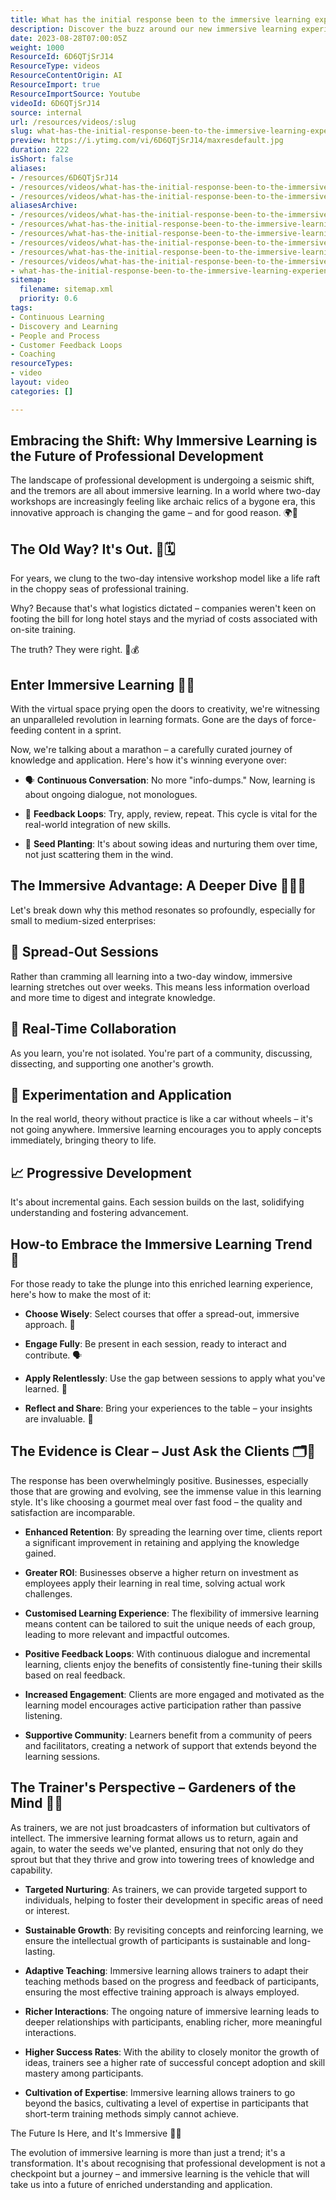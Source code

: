 ```yaml
---
title: What has the initial response been to the immersive learning experiences, how do you see that evolving?
description: Discover the buzz around our new immersive learning experiences for Scrum! Join Martin Hinshelwood as he shares initial feedback and future insights.
date: 2023-08-28T07:00:05Z
weight: 1000
ResourceId: 6D6QTjSrJ14
ResourceType: videos
ResourceContentOrigin: AI
ResourceImport: true
ResourceImportSource: Youtube
videoId: 6D6QTjSrJ14
source: internal
url: /resources/videos/:slug
slug: what-has-the-initial-response-been-to-the-immersive-learning-experiences-how-do-you-see-that-evolving
preview: https://i.ytimg.com/vi/6D6QTjSrJ14/maxresdefault.jpg
duration: 222
isShort: false
aliases:
- /resources/6D6QTjSrJ14
- /resources/videos/what-has-the-initial-response-been-to-the-immersive-learning-experiences-how-do-you-see-that-evolving
- /resources/videos/what-has-the-initial-response-been-to-the-immersive-learning-experiences
aliasesArchive:
- /resources/videos/what-has-the-initial-response-been-to-the-immersive-learning-experiences-how-do-you-see-that-evolving
- /resources/what-has-the-initial-response-been-to-the-immersive-learning-experiences-how-do-you-see-that-evolving
- /resources/what-has-the-initial-response-been-to-the-immersive-learning-experiences
- /resources/videos/what-has-the-initial-response-been-to-the-immersive-learning-experiences-
- /resources/what-has-the-initial-response-been-to-the-immersive-learning-experiences-
- /resources/videos/what-has-the-initial-response-been-to-the-immersive-learning-experiences
- what-has-the-initial-response-been-to-the-immersive-learning-experiences-how-do-you-see-that-evolving
sitemap:
  filename: sitemap.xml
  priority: 0.6
tags:
- Continuous Learning
- Discovery and Learning
- People and Process
- Customer Feedback Loops
- Coaching
resourceTypes:
- video
layout: video
categories: []

---
```

## Embracing the Shift: Why Immersive Learning is the Future of Professional Development 

The landscape of professional development is undergoing a seismic shift, and the tremors are all about immersive learning. In a world where two-day workshops are increasingly feeling like archaic relics of a bygone era, this innovative approach is changing the game – and for good reason. 🌍💼 

## The Old Way? It's Out. 🚫🗓️ 

For years, we clung to the two-day intensive workshop model like a life raft in the choppy seas of professional training.  

Why? Because that's what logistics dictated – companies weren't keen on footing the bill for long hotel stays and the myriad of costs associated with on-site training.  

The truth? They were right. 🏨💰 

## Enter Immersive Learning 🎉🧠 

With the virtual space prying open the doors to creativity, we're witnessing an unparalleled revolution in learning formats. Gone are the days of force-feeding content in a sprint.  

Now, we're talking about a marathon – a carefully curated journey of knowledge and application. Here's how it's winning everyone over: 

- 🗣️ **Continuous Conversation**: No more "info-dumps." Now, learning is about ongoing dialogue, not monologues. 

- 🔄 **Feedback Loops**: Try, apply, review, repeat. This cycle is vital for the real-world integration of new skills. 

- 🌱 **Seed Planting**: It's about sowing ideas and nurturing them over time, not just scattering them in the wind. 

## The Immersive Advantage: A Deeper Dive 🏊‍♀️💡 

Let's break down why this method resonates so profoundly, especially for small to medium-sized enterprises: 

## 📅 Spread-Out Sessions 

Rather than cramming all learning into a two-day window, immersive learning stretches out over weeks. This means less information overload and more time to digest and integrate knowledge. 

## 👥 Real-Time Collaboration 

As you learn, you're not isolated. You're part of a community, discussing, dissecting, and supporting one another's growth. 

## 🔄 Experimentation and Application 

In the real world, theory without practice is like a car without wheels – it's not going anywhere. Immersive learning encourages you to apply concepts immediately, bringing theory to life. 

## 📈 Progressive Development 

It's about incremental gains. Each session builds on the last, solidifying understanding and fostering advancement. 

## How-to Embrace the Immersive Learning Trend 🤗 

For those ready to take the plunge into this enriched learning experience, here's how to make the most of it: 

- **Choose Wisely**: Select courses that offer a spread-out, immersive approach. 🛒 

- **Engage Fully**: Be present in each session, ready to interact and contribute. 🗣️ 

- **Apply Relentlessly**: Use the gap between sessions to apply what you've learned. 🔨 

- **Reflect and Share**: Bring your experiences to the table – your insights are invaluable. 🔄 

## The Evidence is Clear – Just Ask the Clients 🗂️💼 

The response has been overwhelmingly positive. Businesses, especially those that are growing and evolving, see the immense value in this learning style. It's like choosing a gourmet meal over fast food – the quality and satisfaction are incomparable. 

- **Enhanced Retention**: By spreading the learning over time, clients report a significant improvement in retaining and applying the knowledge gained. 

- **Greater ROI**: Businesses observe a higher return on investment as employees apply their learning in real time, solving actual work challenges. 

- **Customised Learning Experience**: The flexibility of immersive learning means content can be tailored to suit the unique needs of each group, leading to more relevant and impactful outcomes. 

- **Positive Feedback Loops**: With continuous dialogue and incremental learning, clients enjoy the benefits of consistently fine-tuning their skills based on real feedback. 

- **Increased Engagement**: Clients are more engaged and motivated as the learning model encourages active participation rather than passive listening. 

- **Supportive Community**: Learners benefit from a community of peers and facilitators, creating a network of support that extends beyond the learning sessions. 

## The Trainer's Perspective – Gardeners of the Mind 🌼🧠 

As trainers, we are not just broadcasters of information but cultivators of intellect. The immersive learning format allows us to return, again and again, to water the seeds we've planted, ensuring that not only do they sprout but that they thrive and grow into towering trees of knowledge and capability. 

- **Targeted Nurturing**: As trainers, we can provide targeted support to individuals, helping to foster their development in specific areas of need or interest. 

- **Sustainable Growth**: By revisiting concepts and reinforcing learning, we ensure the intellectual growth of participants is sustainable and long-lasting. 

- **Adaptive Teaching**: Immersive learning allows trainers to adapt their teaching methods based on the progress and feedback of participants, ensuring the most effective training approach is always employed. 

- **Richer Interactions**: The ongoing nature of immersive learning leads to deeper relationships with participants, enabling richer, more meaningful interactions. 

- **Higher Success Rates**: With the ability to closely monitor the growth of ideas, trainers see a higher rate of successful concept adoption and skill mastery among participants. 

- **Cultivation of Expertise**: Immersive learning allows trainers to go beyond the basics, cultivating a level of expertise in participants that short-term training methods simply cannot achieve. 

The Future Is Here, and It's Immersive 🚀🔮 

The evolution of immersive learning is more than just a trend; it's a transformation. It's about recognising that professional development is not a checkpoint but a journey – and immersive learning is the vehicle that will take us into a future of enriched understanding and application.
